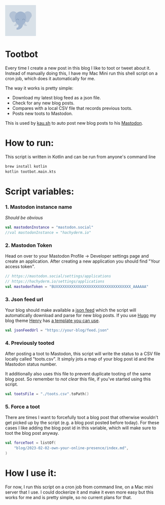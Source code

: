 
<img src="./tootbot.png" width="100" height="100" alt="mastodon elephant toot empty">

# Tootbot

Every time I create a new post in this blog I like to toot or tweet
about it. Instead of manually doing this, I have my Mac Mini run
this shell script on a cron job, which does it automatically for
me.

The way it works is pretty simple:

* Download my latest blog feed as a json file.
* Check for any new blog posts.
* Compares with a local CSV file that records previous toots.
* Posts new toots to Mastodon.

This is used by [kau.sh](https://kau.sh) to auto post new blog posts to
his [Mastodon](https://mastodon.kau.sh).

# How to run:

This script is written in Kotlin and can be run from anyone's command line

```sh
brew install kotlin
kotlin tootbot.main.kts
```

# Script variables:

### 1. Mastodon instance name

_Should be obvious_

```kt
val mastodonInstance = "mastodon.social"
//val mastodonInstance = "hachyderm.io"
```

### 2. Mastodon Token

Head on over to your Mastodon Profile -> Developer settings page and create
an application. After creating a new application you should find "Your access token".

```kt
// https://mastodon.social/settings/applications
// https://hachyderm.io/settings/applications
val mastodonToken = "BUXXXXXXXXXXXXXXXXXXXXXXXXXXXXXXXXXX_AAAAAA"
```

### 3. Json feed url

Your blog should make available a [json feed](https://www.jsonfeed.org/) which
the script will automatically download and parse for new blog posts. If you
use [Hugo](https://gohugo.io/) my blog theme [Henry](https://kau.sh/henry) has
[a template you can use](https://github.com/kaushikgopal/henry-hugo/blob/master/layouts/_default/list.json.json).

```kt
val jsonFeedUrl = "https://your-blog/feed.json"
```

### 4. Previously tooted

After posting a toot to Mastodon, this script will write the status to a CSV
file locally called "toots.csv". It simply jots a map of your blog post id and
the Mastodon status number.

It additionally also uses this file to prevent duplicate tooting of the same blog post.
So remember to _not clear_ this file, if you've started using this script.

```kt
val tootsFile = "./toots.csv".toPath()
```

### 5. Force a toot

There are times I want to forcefully toot a blog post that otherwise wouldn't
get picked up by the script (e.g. a blog post posted before today). For these
cases I like adding the blog post id in this variable, which will make sure
to toot the blog post anyway.

```kt
val forceToot = listOf(
    "blog/2023-02-02-own-your-online-presence/index.md",
)
```

# How I use it:

For now, I run this script on a cron job from command line, on a Mac mini server
that I use. I could dockerize it and make it even more easy but this works for
me and is pretty simple, so no current plans for that.
